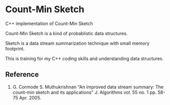 # Count-Min Sketch

C++ implementation of Count-Min Sketch

Count-Min Sketch is a kind of probablistic data structures.

Sketch is a data stream summarization technique with small memory footprint.


This is training for my C++ coding skills and understanding data structures.


## Reference

1. G. Cormode S. Muthukrishnan "An improved data stream summary: The count-min sketch and its applications" J. Algorithms vol. 55 no. 1 pp. 58-75 Apr. 2005. 
